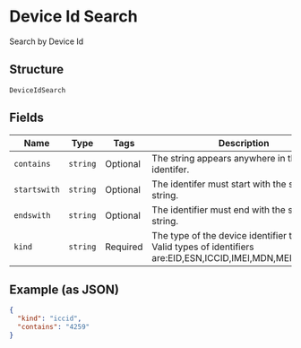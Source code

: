 
# Device Id Search

Search by Device Id

## Structure

`DeviceIdSearch`

## Fields

| Name | Type | Tags | Description |
|  --- | --- | --- | --- |
| `contains` | `string` | Optional | The string appears anywhere in the identifer. |
| `startswith` | `string` | Optional | The identifer must start with the specified string. |
| `endswith` | `string` | Optional | The identifier must end with the specified string. |
| `kind` | `string` | Required | The type of the device identifier to match. Valid types of identifiers are:EID,ESN,ICCID,IMEI,MDN,MEID,MSISDN |

## Example (as JSON)

```json
{
  "kind": "iccid",
  "contains": "4259"
}
```


